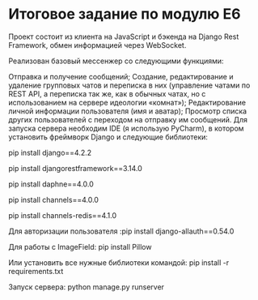 # Итоговое задание по модулю Е6


Проект состоит из клиента на JavaScript и бэкенда на Django Rest Framework, обмен информацией через WebSocket.

Реализован базовый мессенжер со следующими функциями:

Отправка и получение сообщений;
Создание, редактирование и удаление групповых чатов и переписка в них (управление чатами по REST API,
а переписка так же, как в обычных чатах, но с использованием на сервере идеологии «комнат»);
Редактирование личной информации пользователя (имя и аватар);
Просмотр списка других пользователей с переходом на отправку им сообщений.
Для запуска сервера необходим IDE (я использую PyCharm), в котором установить фреймворк Django
и следующие библиотеки:

pip install django==4.2.2

pip install djangorestframework==3.14.0

pip install daphne==4.0.0

pip install channels==4.0.0

pip install channels-redis==4.1.0

Для авторизации пользователя :pip install django-allauth==0.54.0

Для работы с ImageField: pip install Pillow

Или установить все нужные библиотеки командой:
pip install -r requirements.txt

Запуск сервера:
python manage.py runserver
